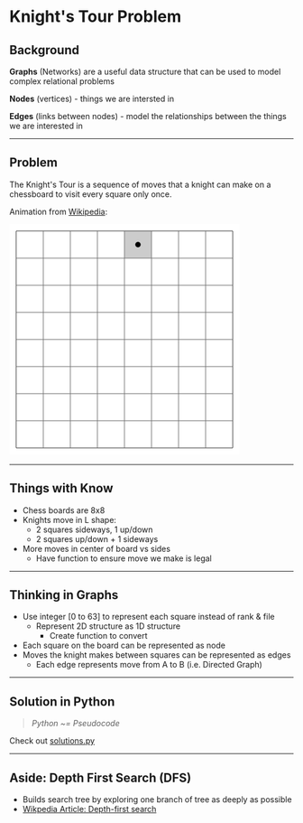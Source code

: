 # Knight's Tour Problem

## Background

**Graphs** (Networks) are a useful data structure that can be used to model complex relational problems

**Nodes** (vertices) - things we are intersted in

**Edges** (links between nodes) - model the relationships between the things we are interested in

---

## Problem

The Knight's Tour is a sequence of moves that a knight can make on a chessboard to visit every square only once.

Animation from [Wikipedia](https://en.wikipedia.org/wiki/Knight%27s_tour):

<img src="images/knights_tour_from_wikipedia.gif" />

---

## Things with Know

* Chess boards are 8x8
* Knights move in L shape:
  * 2 squares sideways, 1 up/down
  * 2 squares up/down + 1 sideways
* More moves in center of board vs sides
  * Have function to ensure move we make is legal

---

## Thinking in Graphs

* Use integer [0 to 63] to represent each square instead of rank & file
  * Represent 2D structure as 1D structure
    * Create function to convert
* Each square on the board can be represented as node
* Moves the knight makes between squares can be represented as edges
    * Each edge represents move from A to B (i.e. Directed Graph)

---

## Solution in Python

> *Python ~= Pseudocode*

Check out [solutions.py](solution.py)

---

## Aside: Depth First Search (DFS)

* Builds search tree by exploring one branch of tree as deeply as possible
* [Wikpedia Article: Depth-first search](https://en.wikipedia.org/wiki/Depth-first_search)